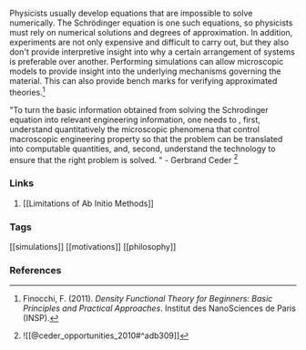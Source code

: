 Physicists usually develop equations that are impossible to solve numerically. The Schrödinger equation is one such equations, so physicists must rely on numerical solutions and degrees of approximation. In addition, experiments are not only expensive and difficult to carry out, but they also don't provide interpretive insight into why a certain arrangement of systems is preferable over another. Performing simulations can allow microscopic models to provide insight into the underlying mechanisms governing the material. This can also provide bench marks for verifying approximated theories.[^1]

"To turn the basic information obtained from solving the Schrodinger equation into relevant engineering information, one needs to , first, understand quantitatively the microscopic phenomena that control macroscopic engineering property so that the problem can be translated into computable quantities, and, second, understand the technology to ensure that the right problem is solved. " - Gerbrand Ceder [^2]




### Links
1. [[Limitations of Ab Initio Methods]]

### Tags
[[simulations]] [[motivations]] [[philosophy]]

### References

[^1]: Finocchi, F. (2011). _Density Functional Theory for Beginners: Basic Principles and Practical Approaches_. Institut des NanoSciences de Paris (INSP).
[^2]: ![[@ceder_opportunities_2010#^adb309]]

